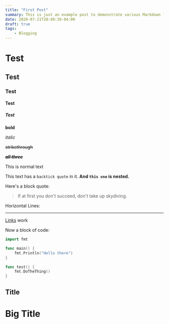 ```yaml
---
title: "First Post"
summary: This is just an example post to demonstrate various Markdown features that I have at my disposal.
date: 2020-07-21T20:49:39-04:00
draft: true
tags:
    - Blogging
---
```


# Test
## Test
### Test
#### Test
##### Test

**bold**

*italic*

~~strikethrough~~

*~~**all three**~~*

This is normal text

This text has a `backtick quote` in it.  **And `this one` is nested.**

Here's a block quote:
> If at first you don't succeed, don't take up skydiving.

Horizontal Lines:

---

[Links](https://www.google.com) work

Now a block of code:
```go
import fmt

func main() {
    fmt.Println("Hello there")
}
```
```go
func test() {
    fmt.DoTheThing()
}
```

Title
---

Big Title
===
